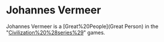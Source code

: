 # Johannes Vermeer

Johannes Vermeer is a [Great%20People](Great Person) in the "[Civilization%20%28series%29](Civilization)" games.